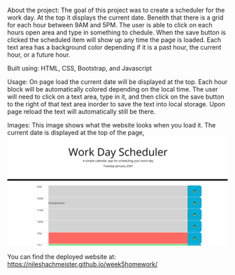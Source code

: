 
About the project: The goal of this project was to create a scheduler for the work day. At the top it displays the current date. Beneith that there is a grid for each hour between 9AM and 5PM. The user is able to click on each hours open area and type in something to chedule. When the save button is clicked the scheduled item will show up any time the page is loaded. Each text area has a background color depending if it is a past hour, the current hour, or a future hour.

Built using: HTML, CSS, Bootstrap, and Javascript

Usage: On page load the current date will  be displayed at the top. Each hour block will be automatically colored depending on the local time. The user will need to click on a text area, type in it, and then click on the save button to the right of that text area inorder to save the text into local storage. Upon page reload the text will automatically still be there.

Images:
This image shows what the website looks when you load it. The current date is displayed at the top of the page, 
<img src="./examples/example1.png" alt="an image demonstrating what the webiste looks like upon load">



You can find the deployed website at:
https://nileshachmeister.github.io/week5homework/